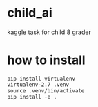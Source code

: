 # child_ai
kaggle task for child 8 grader

# how to install
```
pip install virtualenv
virtualenv-2.7 .venv
source .venv/bin/activate
pip install -e .
```
